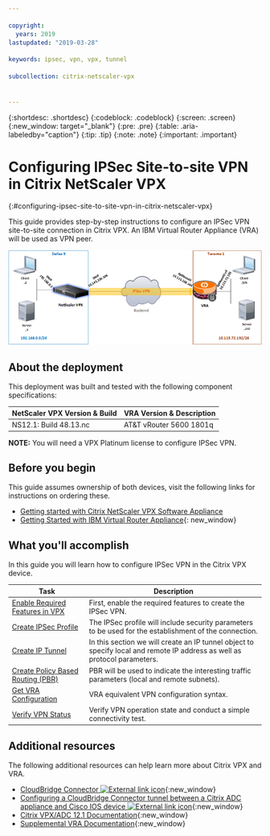 ```yaml
---

copyright:
  years: 2019
lastupdated: "2019-03-28"

keywords: ipsec, vpn, vpx, tunnel

subcollection: citrix-netscaler-vpx


---
```


{:shortdesc: .shortdesc}
{:codeblock: .codeblock}
{:screen: .screen}
{:new_window: target="_blank"}
{:pre: .pre}
{:table: .aria-labeledby="caption"}
{:tip: .tip}
{:note: .note}
{:important: .important}

# Configuring IPSec Site-to-site VPN in Citrix NetScaler VPX
{:#configuring-ipsec-site-to-site-vpn-in-citrix-netscaler-vpx}

This guide provides step-by-step instructions to configure an IPSec VPN site-to-site connection in Citrix VPX. An IBM Virtual Router Appliance (VRA) will be used as VPN peer.

<img src="images/ipsec1.png" alt="drawing" style="width: 600px;"/>

## About the deployment
This deployment was built and tested with the following component specifications:

| NetScaler VPX Version & Build	| VRA Version & Description | 
| ------------- | ------------- | 
| NS12.1: Build 48.13.nc | AT&T vRouter 5600 1801q |

**NOTE:** You will need a VPX Platinum license to configure IPSec VPN.

## Before you begin

This guide assumes ownership of both devices, visit the following links for instructions on ordering these.

-	[Getting started with Citrix NetScaler VPX Software Appliance](/docs/infrastructure/citrix-netscaler-vpx?topic=citrix-netscaler-vpx-getting-started-with-citrix-netscaler-vpx-software-appliance#getting-started-with-citrix-netscaler-vpx-software-appliance)
-	[Getting Started with IBM Virtual Router Appliance](https://cloud.ibm.com/docs/infrastructure/virtual-router-appliance?topic=virtual-router-appliance-getting-started-with-ibm-virtual-router-appliance#getting-started-with-ibm-virtual-router-appliance){: new_window}

## What you'll accomplish

In this guide you will learn how to configure IPSec VPN in the Citrix VPX device.

Task  | Description
------------- | -------------
[Enable Required Features in VPX]() | First, enable the required features to create the IPSec VPN.
[Create IPSec Profile]() | The IPSec profile will include security parameters to be used for the establishment of the connection. 
[Create IP Tunnel]() | In this section we will create an IP tunnel object to specify local and remote IP address as well as protocol parameters.
[Create Policy Based Routing (PBR)]() | PBR will be used to indicate the interesting traffic parameters (local and remote subnets).
[Get VRA Configuration]() | VRA equivalent VPN configuration syntax.
[Verify VPN Status]() | Verify VPN operation state and conduct a simple connectivity test.

## Additional resources
The following additional resources can help learn more about Citrix VPX and VRA.

* [CloudBridge Connector ![External link icon](../../icons/launch-glyph.svg "External link icon")](https://docs.citrix.com/en-us/citrix-adc/12-1/system/cloudbridge-connector-introduction.html){:new_window}
* [Configuring a CloudBridge Connector tunnel between a Citrix ADC appliance and Cisco IOS device ![External link icon](../../icons/launch-glyph.svg "External link icon")](https://docs.citrix.com/en-us/citrix-adc/12-1/system/cloudbridge-connector-introduction/cloudbridge-connector-tunnel-cisco.html){:new_window}
* [Citrix VPX/ADC 12.1 Documentation](https://docs.citrix.com/en-us/citrix-adc/12-1){:new_window}
* [Supplemental VRA Documentation](https://console.bluemix.net/docs/infrastructure/virtual-router-appliance/vra-docs.html#supplemental-vra-documentation){:new_window}